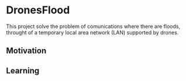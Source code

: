 # DronesFlood

This project solve the problem of comunications where there are floods, throught of a temporary local area network (LAN) supported by drones. 

## Motivation


## Learning 

